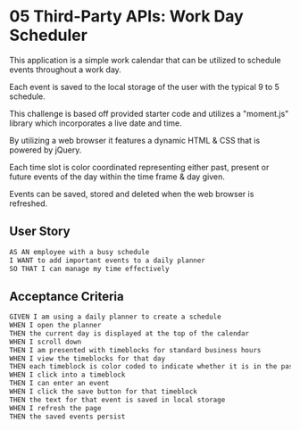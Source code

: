 # 05 Third-Party APIs: Work Day Scheduler

This application is a simple work calendar that can be utilized to schedule events throughout a work day. 

Each event is saved to the local storage of the user with the typical 9 to 5 schedule.

This challenge is based off provided starter code and utilizes a "moment.js" library which incorporates a live date and time.

By utilizing a web browser it features a dynamic HTML & CSS that is powered by jQuery.

Each time slot is color coordinated representing either past, present or future events of the day within the time frame & day given.

Events can be saved, stored and deleted when the web browser is refreshed.


## User Story

```md
AS AN employee with a busy schedule
I WANT to add important events to a daily planner
SO THAT I can manage my time effectively
```

## Acceptance Criteria

```md
GIVEN I am using a daily planner to create a schedule
WHEN I open the planner
THEN the current day is displayed at the top of the calendar
WHEN I scroll down
THEN I am presented with timeblocks for standard business hours
WHEN I view the timeblocks for that day
THEN each timeblock is color coded to indicate whether it is in the past, present, or future
WHEN I click into a timeblock
THEN I can enter an event
WHEN I click the save button for that timeblock
THEN the text for that event is saved in local storage
WHEN I refresh the page
THEN the saved events persist
```
